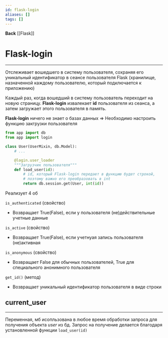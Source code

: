 ```yaml
---
id: flask-login
aliases: []
tags: []
---
```

**Back**
    [[Flask]]

# Flask-login
---
Отслеживает вошедшего в систему пользователя, сохраняя его уникальный идентификатор в сеансе пользователя Flask (хранилище, назначенной каждому пользователю, который подключается к приложению)

Каждый раз, когда вошедший в систему пользователь переходит на новую страницу. **Flask-login**  извалекает **id** пользователя из сеанса, а затем загружает этого пользователя в память.

**Flask-login** ничего не знает о базах данных
=> Необходимо настроить функцию закгрузки пользователя

```python
from app import db
from app import login

class User(UserMixin, db.Model):
    # ...

    @login.user_loader
    """Загрузчик пользователя"""
    def load_user(id):
        # id, который Flask-login передает в функцию будет строкой,
        # поэтому важно его преобразовать в int
        return db.session.get(User, int(id))
```

Реализует 4 об

`is_authenticated` (свойство)
- Возвращает True(False), если у пользователя (не)действительные учетные данные

`is_active` (свойство)
- Возвращает True(False), если учетнуая запись пользователя (не)активная

`is_anonymous` (свойство)
- Возвращает False для обычных пользователей, True для специального анонимного пользователя

`get_id()` (метод)
- Возвращает уникальный идентификатор пользователя в виде строки

## current_user
---
Переменная, мб исопльзована в любое время обработки запроса для получения объекта *user* из бд.
Запрос на получение делается благодаря установленной функции `load_user(id)`

